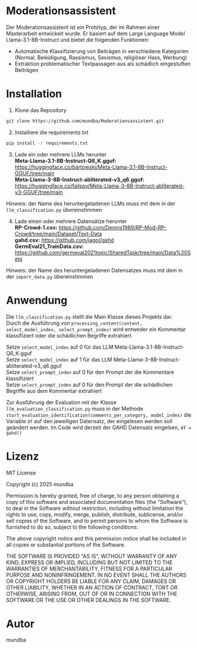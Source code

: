 # Moderationsassistent
Der Moderationsassistent ist ein Prototyp, der im Rahmen einer Masterarbeit entwickelt wurde. Er basiert auf dem Large Language Model Llama-3.1-8B-Instruct und bietet die folgenden Funktionen:

- Automatische Klassifizierung von Beiträgen in verschiedene Kategorien (Normal, Beleidigung, Rassismus, Sexismus, religiöser Hass, Werbung)
- Extraktion problematischer Textpassagen aus als schädlich eingestuften Beiträgen
# Installation
1. Klone das Repository  
```bash
git clone https://github.com/mundba/Moderationsassistent.git
```
2. Installiere die requirements.txt
```bash
pip install -r requirements.txt
```
3. Lade ein oder mehrere LLMs herunter  
**Meta-Llama-3.1-8B-Instruct-Q6_K.gguf:** https://huggingface.co/bartowski/Meta-Llama-3.1-8B-Instruct-GGUF/tree/main  
**Meta-Llama-3-8B-Instruct-abliterated-v3_q6.gguf:** https://huggingface.co/failspy/Meta-Llama-3-8B-Instruct-abliterated-v3-GGUF/tree/main

Hinweis: der Name des heruntergeladenen LLMs muss mit dem in der `llm_classification.py` übereinstimmen 

4. Lade einen oder mehrere Datensätze herunter  
**RP-Crowd-1.csv:** https://github.com/Dennis1989/RP-Mod-RP-Crowd/tree/main/Dataset/Text-Data  
**gahd.csv:** https://github.com/jagol/gahd  
**GermEval21_TrainData.csv:** https://github.com/germeval2021toxic/SharedTask/tree/main/Data%20Sets  

Hinweis: der Name des heruntergeladenen Datensatzes muss mit dem in der `import_data.py` übereinstimmen 

# Anwendung  
Die `llm_classification.py` stellt die Main Klasse dieses Projekts dar.  
Durch die Ausführung von `processing_content(content, select_model_index, select_prompt_index)` wird entweder ein Kommentar klassifiziert oder die schädlichen Begriffe extrahiert.  

Setze `select_model_index` auf 0 für das LLM Meta-Llama-3.1-8B-Instruct-Q6_K.gguf  
Setze `select_model_index` auf 1 für das LLM Meta-Llama-3-8B-Instruct-abliterated-v3_q6.gguf  
Setze `select_prompt_index` auf 0 für den Prompt der die Kommentare klassifiziert  
Setze `select_prompt_index` auf 0 für den Prompt der die schädlichen Begriffe aus dem Kommentar extrahiert  

Zur Ausführung der Evaluation mit der Klasse `llm_evaluation_classification.py` muss in der Methode `start_evaluation_identification(comments_per_category, model_index)` die Variable `df` auf den jeweiligen Datensatz, der eingelesen werden soll geändert werden. Im Code wird derzeit der GAHD Datensatz eingelsen, `df = gahd()`

# Lizenz
MIT License

Copyright (c) 2025 mundba

Permission is hereby granted, free of charge, to any person obtaining a copy
of this software and associated documentation files (the "Software"), to deal
in the Software without restriction, including without limitation the rights
to use, copy, modify, merge, publish, distribute, sublicense, and/or sell
copies of the Software, and to permit persons to whom the Software is
furnished to do so, subject to the following conditions:

The above copyright notice and this permission notice shall be included in all
copies or substantial portions of the Software.

THE SOFTWARE IS PROVIDED "AS IS", WITHOUT WARRANTY OF ANY KIND, EXPRESS OR
IMPLIED, INCLUDING BUT NOT LIMITED TO THE WARRANTIES OF MERCHANTABILITY,
FITNESS FOR A PARTICULAR PURPOSE AND NONINFRINGEMENT. IN NO EVENT SHALL THE
AUTHORS OR COPYRIGHT HOLDERS BE LIABLE FOR ANY CLAIM, DAMAGES OR OTHER
LIABILITY, WHETHER IN AN ACTION OF CONTRACT, TORT OR OTHERWISE, ARISING FROM,
OUT OF OR IN CONNECTION WITH THE SOFTWARE OR THE USE OR OTHER DEALINGS IN THE
SOFTWARE.
# Autor
mundba
